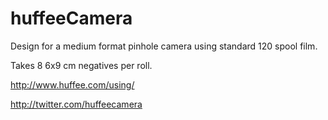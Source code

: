 # huffeeCamera
Design for a medium format pinhole camera using standard 120 spool film.

Takes 8 6x9 cm negatives per roll.

http://www.huffee.com/using/

http://twitter.com/huffeecamera

